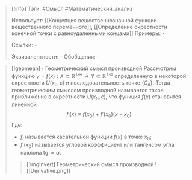 > [!info]
> Тэги: #Смысл #Математический_анализ  
> 
> Использует: [[Концепция вещественнозначной функции вещественного переменного]], [[Определение окрестности конечной точки с равноудаленными концами]]
> Примеры: *-*
> 
> Ссылки: *-*
> 
> Эквивалентности: *-*
> Обобщения: *-*

> [!geomean]+ Геометрический смысл производной
> Рассмотрим функцию $y = f(x):X \subset \mathbb{R^{\pm\infty}}\rightarrow Y \subset \mathbb{R^{\pm\infty}}$ определенную в некоторой окрестности $U(x_0, \varepsilon)$ и последовательность точке $\{C_n\}$. Тогда геометрическим смыслом производной называется такое приближение в окрестности $U(x_0, \varepsilon)$, что функция $f(x)$ становится линейной $$f_l(x) \equiv f(x_0) + f'(x_0)(x-x_0)$$
> Где: 
> * $f_l$ называется касательной функции $f(x)$ в точке $x_0$;
> * $f'(x_0)$ называется угловой коэффициент или тангенсом угла наклона $\operatorname{tg} = \alpha$.
>> [!imgInvert] Геометрический смысл производной
>> ![[Derivative.png]]